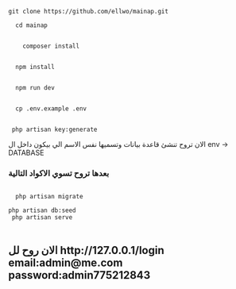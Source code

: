 
<code>
git clone https://github.com/ellwo/mainap.git
</code>


<code>
  cd mainap
  </code>
  <br>
  <code> 
    composer install
  </code>
  <br>
  <code>
  npm install
    </code>
    <br>
      <code>
  npm run dev 
      </code>
      <br>
      <code>
  cp .env.example .env
      </code>
      <br>
     <code>
 php artisan key:generate
      </code>
      <br>
الان تروح تنشئ قاعدة بيانات وتسميها نفس الاسم الي بيكون داخل ال env   ->  DATABASE 

  <h3> بعدها تروح تسوي الاكواد التالية</h3>

<code>
  php artisan migrate
  </code>
  <br>
  <code>php artisan db:seed</code>
<br>
<code> php artisan serve  
</code>
<br>
<h2> الان روح لل
  http://127.0.0.1/login
  email:admin@me.com
  password:admin775212843
</h2>

